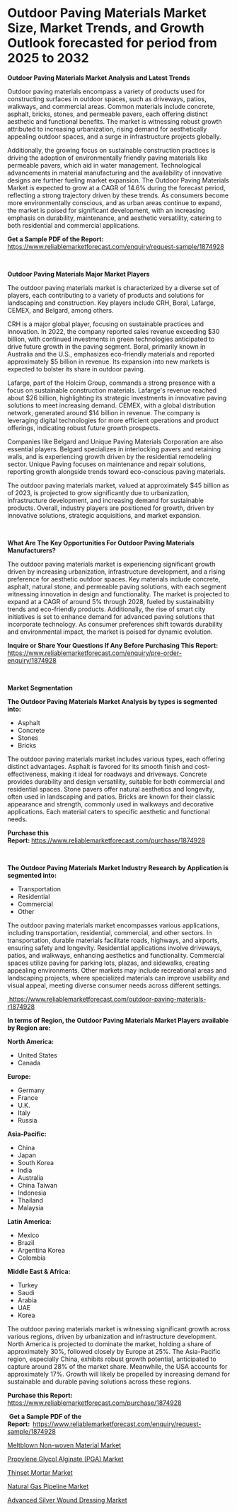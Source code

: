 <p><h1>Outdoor Paving Materials Market Size, Market Trends, and Growth Outlook forecasted for period from 2025 to 2032</h1></p><p><strong>Outdoor Paving Materials Market Analysis and Latest Trends</strong></p>
<p><p>Outdoor paving materials encompass a variety of products used for constructing surfaces in outdoor spaces, such as driveways, patios, walkways, and commercial areas. Common materials include concrete, asphalt, bricks, stones, and permeable pavers, each offering distinct aesthetic and functional benefits. The market is witnessing robust growth attributed to increasing urbanization, rising demand for aesthetically appealing outdoor spaces, and a surge in infrastructure projects globally.</p><p>Additionally, the growing focus on sustainable construction practices is driving the adoption of environmentally friendly paving materials like permeable pavers, which aid in water management. Technological advancements in material manufacturing and the availability of innovative designs are further fueling market expansion. The Outdoor Paving Materials Market is expected to grow at a CAGR of 14.6% during the forecast period, reflecting a strong trajectory driven by these trends. As consumers become more environmentally conscious, and as urban areas continue to expand, the market is poised for significant development, with an increasing emphasis on durability, maintenance, and aesthetic versatility, catering to both residential and commercial applications.</p></p>
<p><strong>Get a Sample PDF of the Report:&nbsp;</strong> <a href="https://www.reliablemarketforecast.com/enquiry/request-sample/1874928?utm_campaign=2267&utm_medium=2&utm_source=Github&utm_content=ia&utm_term=31012025&utm_id=outdoor-paving-materials">https://www.reliablemarketforecast.com/enquiry/request-sample/1874928</a></p>
<p>&nbsp;</p>
<p><strong>Outdoor Paving Materials Major Market Players</strong></p>
<p><p>The outdoor paving materials market is characterized by a diverse set of players, each contributing to a variety of products and solutions for landscaping and construction. Key players include CRH, Boral, Lafarge, CEMEX, and Belgard, among others. </p><p>CRH is a major global player, focusing on sustainable practices and innovation. In 2022, the company reported sales revenue exceeding $30 billion, with continued investments in green technologies anticipated to drive future growth in the paving segment. Boral, primarily known in Australia and the U.S., emphasizes eco-friendly materials and reported approximately $5 billion in revenue. Its expansion into new markets is expected to bolster its share in outdoor paving.</p><p>Lafarge, part of the Holcim Group, commands a strong presence with a focus on sustainable construction materials. Lafarge's revenue reached about $26 billion, highlighting its strategic investments in innovative paving solutions to meet increasing demand. CEMEX, with a global distribution network, generated around $14 billion in revenue. The company is leveraging digital technologies for more efficient operations and product offerings, indicating robust future growth prospects.</p><p>Companies like Belgard and Unique Paving Materials Corporation are also essential players. Belgard specializes in interlocking pavers and retaining walls, and is experiencing growth driven by the residential remodeling sector. Unique Paving focuses on maintenance and repair solutions, reporting growth alongside trends toward eco-conscious paving materials.</p><p>The outdoor paving materials market, valued at approximately $45 billion as of 2023, is projected to grow significantly due to urbanization, infrastructure development, and increasing demand for sustainable products. Overall, industry players are positioned for growth, driven by innovative solutions, strategic acquisitions, and market expansion.</p></p>
<p>&nbsp;</p>
<p><strong>What Are The Key Opportunities For Outdoor Paving Materials Manufacturers?</strong></p>
<p><p>The outdoor paving materials market is experiencing significant growth driven by increasing urbanization, infrastructure development, and a rising preference for aesthetic outdoor spaces. Key materials include concrete, asphalt, natural stone, and permeable paving solutions, with each segment witnessing innovation in design and functionality. The market is projected to expand at a CAGR of around 5% through 2028, fueled by sustainability trends and eco-friendly products. Additionally, the rise of smart city initiatives is set to enhance demand for advanced paving solutions that incorporate technology. As consumer preferences shift towards durability and environmental impact, the market is poised for dynamic evolution.</p></p>
<p><strong>Inquire or Share Your Questions If Any Before Purchasing This Report:</strong> <a href="https://www.reliablemarketforecast.com/enquiry/pre-order-enquiry/1874928?utm_campaign=2267&utm_medium=2&utm_source=Github&utm_content=ia&utm_term=31012025&utm_id=outdoor-paving-materials">https://www.reliablemarketforecast.com/enquiry/pre-order-enquiry/1874928</a></p>
<p>&nbsp;</p>
<p><strong>Market Segmentation</strong></p>
<p><strong>The Outdoor Paving Materials Market Analysis by types is segmented into:</strong></p>
<p><ul><li>Asphalt</li><li>Concrete</li><li>Stones</li><li>Bricks</li></ul></p>
<p><p>The outdoor paving materials market includes various types, each offering distinct advantages. Asphalt is favored for its smooth finish and cost-effectiveness, making it ideal for roadways and driveways. Concrete provides durability and design versatility, suitable for both commercial and residential spaces. Stone pavers offer natural aesthetics and longevity, often used in landscaping and patios. Bricks are known for their classic appearance and strength, commonly used in walkways and decorative applications. Each material caters to specific aesthetic and functional needs.</p></p>
<p><strong>Purchase this Report:&nbsp;</strong><a href="https://www.reliablemarketforecast.com/purchase/1874928?utm_campaign=2267&utm_medium=2&utm_source=Github&utm_content=ia&utm_term=31012025&utm_id=outdoor-paving-materials">https://www.reliablemarketforecast.com/purchase/1874928</a></p>
<p>&nbsp;</p>
<p><strong>The Outdoor Paving Materials Market Industry Research by Application is segmented into:</strong></p>
<p><ul><li>Transportation</li><li>Residential</li><li>Commercial</li><li>Other</li></ul></p>
<p><p>The outdoor paving materials market encompasses various applications, including transportation, residential, commercial, and other sectors. In transportation, durable materials facilitate roads, highways, and airports, ensuring safety and longevity. Residential applications involve driveways, patios, and walkways, enhancing aesthetics and functionality. Commercial spaces utilize paving for parking lots, plazas, and sidewalks, creating appealing environments. Other markets may include recreational areas and landscaping projects, where specialized materials can improve usability and visual appeal, meeting diverse consumer needs across different settings.</p></p>
<p><a href="https://www.reliablemarketforecast.com/outdoor-paving-materials-r1874928?utm_campaign=2267&utm_medium=2&utm_source=Github&utm_content=ia&utm_term=31012025&utm_id=outdoor-paving-materials">&nbsp;https://www.reliablemarketforecast.com/outdoor-paving-materials-r1874928</a></p>
<p><strong>In terms of Region, the Outdoor Paving Materials Market Players available by Region are:</strong></p>
<p>
    <p> <strong> North America: </strong>
        <ul>
            <li>United States</li>
            <li>Canada</li>
        </ul>
        </p> 
    <p> <strong> Europe: </strong>
        <ul>
            <li>Germany</li>
            <li>France</li>
            <li>U.K.</li>
            <li>Italy</li>
            <li>Russia</li>
        </ul>
        </p> 
    <p> <strong> Asia-Pacific: </strong>
        <ul>
            <li>China</li>
            <li>Japan</li>
            <li>South Korea</li>
            <li>India</li>
            <li>Australia</li>
            <li>China Taiwan</li>
            <li>Indonesia</li>
            <li>Thailand</li>
            <li>Malaysia</li>
        </ul>
        </p> 
    <p> <strong> Latin America: </strong>
        <ul>
            <li>Mexico</li>
            <li>Brazil</li>
            <li>Argentina Korea</li>
            <li>Colombia</li>
        </ul>
        </p> 
    <p> <strong> Middle East & Africa: </strong>
        <ul>
            <li>Turkey</li>
            <li>Saudi</li>
            <li>Arabia</li>
            <li>UAE</li>
            <li>Korea</li>
        </ul>
    </p>
    </p>
<p><p>The outdoor paving materials market is witnessing significant growth across various regions, driven by urbanization and infrastructure development. North America is projected to dominate the market, holding a share of approximately 30%, followed closely by Europe at 25%. The Asia-Pacific region, especially China, exhibits robust growth potential, anticipated to capture around 28% of the market share. Meanwhile, the USA accounts for approximately 17%. Growth will likely be propelled by increasing demand for sustainable and durable paving solutions across these regions.</p></p>
<p><strong>Purchase this Report: </strong><a href="https://www.reliablemarketforecast.com/purchase/1874928?utm_campaign=2267&utm_medium=2&utm_source=Github&utm_content=ia&utm_term=31012025&utm_id=outdoor-paving-materials">https://www.reliablemarketforecast.com/purchase/1874928</a></p>
<p>&nbsp;<strong>Get a Sample PDF of the Report:&nbsp;&nbsp;</strong><a href="https://www.reliablemarketforecast.com/enquiry/request-sample/1874928?utm_campaign=2267&utm_medium=2&utm_source=Github&utm_content=ia&utm_term=31012025&utm_id=outdoor-paving-materials">https://www.reliablemarketforecast.com/enquiry/request-sample/1874928</a></p>
<p><strong></strong></p>
<p><p><a href="https://www.linkedin.com/pulse/meltblown-non-woven-material-market-sizeshare-recent-lslwc?utm_campaign=2267&utm_medium=2&utm_source=Github&utm_content=ia&utm_term=31012025&utm_id=outdoor-paving-materials">Meltblown Non-woven Material Market</a></p><p><a href="https://www.linkedin.com/pulse/accurate-data-propylene-glycol-alginate-pga-market-size-share-volume-zvfhc?utm_campaign=2267&utm_medium=2&utm_source=Github&utm_content=ia&utm_term=31012025&utm_id=outdoor-paving-materials">Propylene Glycol Alginate (PGA) Market</a></p><p><a href="https://github.com/steidmindy199393/Market-Research-Report-List-1/blob/main/thinset-mortar-market.md?utm_campaign=2267&utm_medium=2&utm_source=Github&utm_content=ia&utm_term=31012025&utm_id=outdoor-paving-materials">Thinset Mortar Market</a></p><p><a href="https://www.linkedin.com/pulse/whats-powering-natural-gas-pipeline-market-growth-insights-ppraf?utm_campaign=2267&utm_medium=2&utm_source=Github&utm_content=ia&utm_term=31012025&utm_id=outdoor-paving-materials">Natural Gas Pipeline Market</a></p><p><a href="https://www.linkedin.com/pulse/comprehensive-advanced-silver-wound-dressing-market-naqwf?utm_campaign=2267&utm_medium=2&utm_source=Github&utm_content=ia&utm_term=31012025&utm_id=outdoor-paving-materials">Advanced Silver Wound Dressing Market</a></p></p>